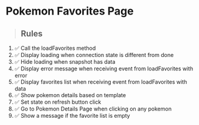 # Pokemon Favorites Page

> ## Rules
1. ✅ Call the loadFavorites method
2. ✅ Display loading when connection state is different from done
3. ✅ Hide loading when snapshot has data
4. ✅ Display error message when receiving event from loadFavorites with error
5. ✅ Display favorites list when receiving event from loadFavorites with data
6. ✅ Show pokemon details based on template
7. ✅ Set state on refresh button click
8. ✅ Go to Pokemon Details Page when clicking on any pokemon
9. ✅ Show a message if the favorite list is empty